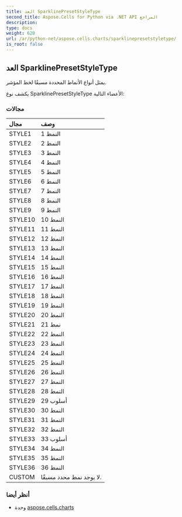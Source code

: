 ```yaml
---
title: العد SparklinePresetStyleType
second_title: Aspose.Cells for Python via .NET API المراجع
description:
type: docs
weight: 620
url: /ar/python-net/aspose.cells.charts/sparklinepresetstyletype/
is_root: false
---
```

##  العد SparklinePresetStyleType
يمثل أنواع الأنماط المحددة مسبقًا لخط المؤشر.



يكشف نوع SparklinePresetStyleType الأعضاء التالية:

###  مجالات
| مجال| وصف|
| :- | :- |
| STYLE1 | النمط 1|
| STYLE2 | النمط 2|
| STYLE3 | النمط 3|
| STYLE4 | النمط 4|
| STYLE5 | النمط 5|
| STYLE6 | النمط 6|
| STYLE7 | النمط 7|
| STYLE8 | النمط 8|
| STYLE9 | النمط 9|
| STYLE10 | النمط 10|
| STYLE11 | النمط 11|
| STYLE12 |النمط 12|
| STYLE13 | النمط 13|
| STYLE14 | النمط 14|
| STYLE15 | النمط 15|
| STYLE16 | النمط 16|
| STYLE17 | النمط 17|
| STYLE18 | النمط 18|
| STYLE19 | النمط 19|
| STYLE20 | النمط 20|
| STYLE21 | نمط 21|
| STYLE22 | النمط 22|
| STYLE23 | النمط 23|
| STYLE24 | النمط 24|
| STYLE25 | النمط 25|
| STYLE26 | النمط 26|
| STYLE27 | النمط 27|
| STYLE28 | النمط 28|
| STYLE29 | أسلوب 29|
| STYLE30 | النمط 30|
| STYLE31 | النمط 31|
| STYLE32 | النمط 32|
| STYLE33 | أسلوب 33|
| STYLE34 | النمط 34|
| STYLE35 | النمط 35|
| STYLE36 | النمط 36|
| CUSTOM | لا يوجد نمط محدد مسبقًا.|



###  أنظر أيضا
* وحدة [aspose.cells.charts](..)
